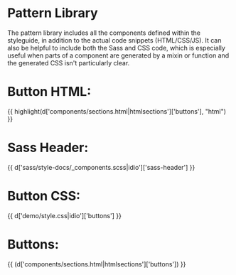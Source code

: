 # Pattern Library

The pattern library includes all the components defined within the styleguide, in addition to the actual code snippets (HTML/CSS/JS). It can also be helpful to include both the Sass and CSS code, which is especially useful when parts of a component are generated by a mixin or function and the generated CSS isn't particularly clear.


# Button HTML:
{{ highlight(d['components/sections.html|htmlsections']['buttons'], "html") }}

# Sass Header:
{{ d['sass/style-docs/_components.scss|idio']['sass-header'] }}

# Button CSS:
{{ d['demo/style.css|idio']['buttons'] }}

# Buttons:
{{ (d['components/sections.html|htmlsections']['buttons']) }}

